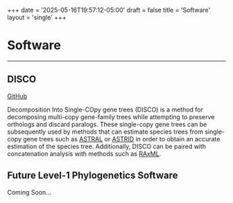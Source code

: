 +++
date = '2025-05-16T19:57:12-05:00'
draft = false
title = 'Software'
layout = 'single'
+++

# Software
---

## DISCO

[GitHub](https://github.com/jsdoublel/DISCO)

<!--<img alt="GitHub Release" src="https://img.shields.io/github/v/release/jsdoublel/DISCO?style=for-the-badge&logo=github&color=white&link=https%3A%2F%2Fgithub.com%2FJSdoubleL%2FDISCO">-->

Decomposition Into Single-COpy gene trees (DISCO) is a method for decomposing multi-copy gene-family trees while attempting to preserve orthologs and discard paralogs. These single-copy gene trees can be subsequently used by methods that can estimate species trees from single-copy gene trees such as [ASTRAL](https://github.com/chaoszhang/ASTER) or [ASTRID](https://github.com/pranjalv123/ASTRID) in order to obtain an accurate estimation of the species tree. Additionally, DISCO can be paired with concatenation analysis with methods such as [RAxML](https://github.com/amkozlov/raxml-ng).

## Future Level-1 Phylogenetics Software

Coming Soon...
